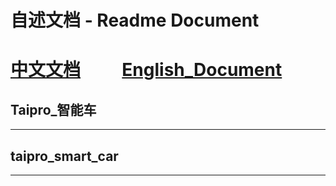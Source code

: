 # 自述文档 - Readme Document
# [中文文档](#taipro_智能车)&nbsp;&nbsp;&nbsp;&nbsp;&nbsp;&nbsp;&nbsp;&nbsp;&nbsp;&nbsp;[English_Document](#taipro_smart_car)
## Taipro_智能车

<hr>

## taipro_smart_car

<hr>
